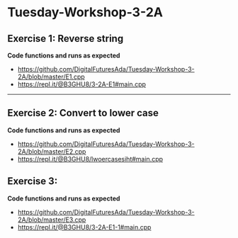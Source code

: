 # Tuesday-Workshop-3-2A

## Exercise 1: Reverse string
**Code functions and runs as expected**
- https://github.com/DigitalFuturesAda/Tuesday-Workshop-3-2A/blob/master/E1.cpp
- https://repl.it/@B3GHU8/3-2A-E1#main.cpp
----

## Exercise 2: Convert to lower case
**Code functions and runs as expected**
- https://github.com/DigitalFuturesAda/Tuesday-Workshop-3-2A/blob/master/E2.cpp
- https://repl.it/@B3GHU8/lwoercasesiht#main.cpp

## Exercise 3: 
**Code functions and runs as expected**
- https://github.com/DigitalFuturesAda/Tuesday-Workshop-3-2A/blob/master/E3.cpp
- https://repl.it/@B3GHU8/3-2A-E1-1#main.cpp
